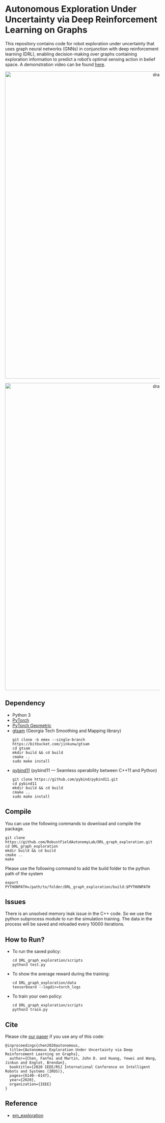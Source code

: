 # Autonomous Exploration Under Uncertainty via Deep Reinforcement Learning on Graphs
This repository contains code for robot exploration under uncertainty that uses graph neural networks (GNNs) in conjunction with deep reinforcement learning (DRL), enabling decision-making over graphs containing exploration information to predict a robot’s optimal sensing action in belief space. A demonstration video can be found [here](https://youtu.be/e7uM03hMZRo).

<p align='center'>
    <img src="/doc/exploration_graph.png" alt="drawing" width="1000" />
</p>

<p align="center">
  <img src="/doc/test_largermap.gif" alt="drawing" width="1000" /> 
</p>

## Dependency
- Python 3
- [PyTorch](https://pytorch.org/)
- [PyTorch Geometric](https://pytorch-geometric.readthedocs.io/en/latest/#)
- [gtsam](https://gtsam.org/) (Georgia Tech Smoothing and Mapping library)
  ```
  git clone -b emex --single-branch https://bitbucket.com/jinkunw/gtsam
  cd gtsam
  mkdir build && cd build
  cmake ..
  sudo make install
  ```
- [pybind11](https://github.com/pybind/pybind11) (pybind11 — Seamless operability between C++11 and Python)
  ```
  git clone https://github.com/pybind/pybind11.git
  cd pybind11
  mkdir build && cd build
  cmake ..
  sudo make install
  ```
 
## Compile
You can use the following commands to download and compile the package.
```
git clone https://github.com/RobustFieldAutonomyLab/DRL_graph_exploration.git
cd DRL_graph_exploration
mkdir build && cd build
cmake ..
make
```

Please use the following command to add the build folder to the python path of the system
```
export PYTHONPATH=/path/to/folder/DRL_graph_exploration/build:$PYTHONPATH
```
## Issues
There is an unsolved memory leak issue in the C++ code. So we use the python subprocess module to run the simulation training. The data in the process will be saved and reloaded every 10000 iterations.

## How to Run?
- To run the saved policy:
    ```
    cd DRL_graph_exploration/scripts
    python3 test.py
    ```
- To show the average reward during the training:
    ```
    cd DRL_graph_exploration/data
    tensorboard --logdir=torch_logs
    ```
- To train your own policy:
    ```
    cd DRL_graph_exploration/scripts
    python3 train.py
    ```
 

## Cite

Please cite [our paper](http://ras.papercept.net/images/temp/IROS/files/0778.pdf) if you use any of this code: 
```
@inproceedings{chen2020autonomous,
  title={Autonomous Exploration Under Uncertainty via Deep Reinforcement Learning on Graphs},
  author={Chen, Fanfei and Martin, John D. and Huang, Yewei and Wang, Jinkun and Englot, Brendan},
  booktitle={2020 IEEE/RSJ International Conference on Intelligent Robots and Systems (IROS)},
  pages={6140--6147},
  year={2020},
  organization={IEEE}
}
```

## Reference
- [em_exploration](https://github.com/RobustFieldAutonomyLab/em_exploration)
